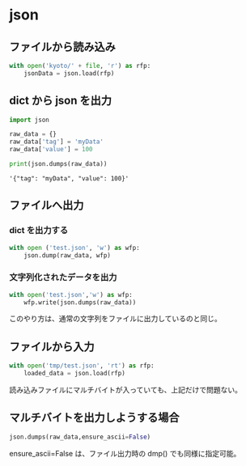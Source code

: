 # json

## ファイルから読み込み

``` python
with open('kyoto/' + file, 'r') as rfp:
	jsonData = json.load(rfp)
```

## dict から json を出力

``` python
import json

raw_data = {}
raw_data['tag'] = 'myData'
raw_data['value'] = 100

print(json.dumps(raw_data))
```

```
'{"tag": "myData", "value": 100}'
```

## ファイルへ出力

### dict を出力する

``` python
with open ('test.json', 'w') as wfp:
    json.dump(raw_data, wfp)
```

### 文字列化されたデータを出力
``` python
with open('test.json','w') as wfp:
	wfp.write(json.dumps(raw_data))
```
このやり方は、通常の文字列をファイルに出力しているのと同じ。

## ファイルから入力

``` python
with open('tmp/test.json', 'rt') as rfp:
    loaded_data = json.load(rfp)
```
読み込みファイルにマルチバイトが入っていても、上記だけで問題ない。


## マルチバイトを出力しようする場合
``` python
json.dumps(raw_data,ensure_ascii=False)
```
ensure_ascii=False は、ファイル出力時の dmp() でも同様に指定可能。


